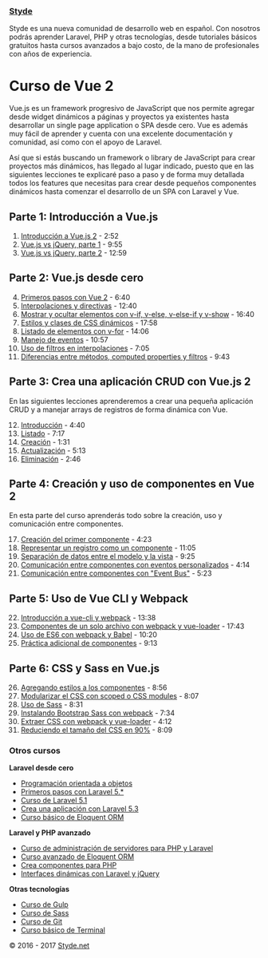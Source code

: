 ### [Styde](https://styde.net/)

Styde es una nueva comunidad de desarrollo web en español. Con nosotros podrás aprender Laravel, PHP y otras tecnologías, desde tutoriales básicos gratuitos hasta cursos avanzados a bajo costo, de la mano de profesionales con años de experiencia.

# Curso de Vue 2
Vue.js es un framework progresivo de JavaScript que nos permite agregar desde widget dinámicos a páginas y proyectos ya existentes hasta desarrollar un single page application o SPA desde cero. Vue es además muy fácil de aprender y cuenta con una excelente documentación y comunidad, así como con el apoyo de Laravel.

Así que si estás buscando un framework o library de JavaScript para crear proyectos más dinámicos, has llegado al lugar indicado, puesto que en las siguientes lecciones te explicaré paso a paso y de forma muy detallada todos los features que necesitas para crear desde pequeños componentes dinámicos hasta comenzar el desarrollo de un SPA con Laravel y Vue.

## Parte 1: Introducción a Vue.js

1. [Introducción a Vue.js 2](https://styde.net/introduccion-a-vue-js-2/) - 2:52
2. [Vue.js vs jQuery, parte 1](https://styde.net/vue-js-vs-jquery-1/) - 9:55
3. [Vue.js vs jQuery, parte 2](https://styde.net/vue-js-vs-jquery-2/) - 12:59

## Parte 2: Vue.js desde cero

4. [Primeros pasos con Vue 2](https://styde.net/primeros-pasos-con-vue-2/) - 6:40
5. [Interpolaciones y directivas](https://styde.net/interpolaciones-y-directivas-en-vue-2/) - 12:40
6. [Mostrar y ocultar elementos con v-if, v-else, v-else-if y v-show](https://styde.net/mostrar-y-ocultar-elementos-usando-v-if-y-v-show-con-vue-js-2/) - 16:40
7. [Estilos y clases de CSS dinámicos](https://styde.net/estilos-y-clases-de-css-dinamicas-con-la-directiva-v-bind-en-vue-2/) - 17:58
8. [Listado de elementos con v-for](https://styde.net/listado-de-elementos-con-v-for-en-vue-2/) - 14:06
9. [Manejo de eventos](https://styde.net/manejo-de-eventos-en-vue-js-2/) - 10:57
10. [Uso de filtros en interpolaciones](https://styde.net/uso-de-filtros-en-interpolaciones-de-texto-en-vue-js-2/) - 7:05
11. [Diferencias entre métodos, computed properties y filtros](https://styde.net/diferencias-entre-metodos-computed-properties-y-filtros-en-vue-js-2/) - 9:43

## Parte 3: Crea una aplicación CRUD con Vue.js 2
En las siguientes lecciones aprenderemos a crear una pequeña aplicación CRUD y a manejar arrays de registros de forma dinámica con Vue.

12. [Introducción](https://styde.net/crea-tu-primera-aplicacion-con-vue-js-2/) - 4:40
13. [Listado](https://styde.net/listado-dinamico-con-vue-js-2/) - 7:17
14. [Creación](https://styde.net/creacion-de-registros-a-traves-de-formularios-con-vue-js-2/) - 1:31
15. [Actualización](https://styde.net/actualizacion-de-registros-con-vue-js-2/) - 5:13
16. [Eliminación](https://styde.net/eliminar-registros-de-un-listado-con-vue-js-2/) - 2:46

## Parte 4: Creación y uso de componentes en Vue 2
En esta parte del curso aprenderás todo sobre la creación, uso y comunicación entre componentes.

17. [Creación del primer componente](https://styde.net/creacion-y-uso-de-tu-primer-componente-con-vue-js-2/) - 4:23
18. [Representar un registro como un componente](https://styde.net/representacion-de-un-registro-como-un-componente-en-vue-js-2/) - 11:05
19. [Separación de datos entre el modelo y la vista](https://styde.net/separacion-de-datos-entre-el-modelo-y-la-vista-en-vue-js-2/) - 9:25
20. [Comunicación entre componentes con eventos personalizados](https://styde.net/uso-de-eventos-personalizados-para-comunicar-componentes-en-vue-2/) - 4:14
21. [Comunicación entre componentes con "Event Bus"](https://styde.net/uso-del-event-bus-para-comunicar-componentes-en-vue-js-2/) - 5:23

## Parte 5: Uso de Vue CLI y Webpack

22. [Introducción a vue-cli y webpack](https://styde.net/introduccion-a-vue-cli-y-webpack/) - 13:38
23. [Componentes de un solo archivo con webpack y vue-loader](https://styde.net/componentes-de-un-solo-archivo-en-vue-2-con-webpack-y-vue-loader/) - 17:43
24. [Uso de ES6 con webpack y Babel](https://styde.net/uso-de-es6-en-vue-con-webpack-y-babel/) - 10:20
25. [Práctica adicional de componentes](https://styde.net/como-separar-un-modulo-de-vue-en-componentes-con-webpack-y-vue-loader/) - 9:13

## Parte 6: CSS y Sass en Vue.js

26. [Agregando estilos a los componentes](https://styde.net/agregando-estilos-con-css-en-los-componentes-de-vue/) - 8:56
27. [Modularizar el CSS con scoped o CSS modules](https://styde.net/modularizar-los-estilos-de-los-componentes-de-vue-con-scoped-y-css-modules/) - 8:07
28. [Uso de Sass](https://styde.net/uso-de-sass-en-los-componentes-de-vue-js/) - 8:31
29. [Instalando Bootstrap Sass con webpack](https://styde.net/instalacion-y-uso-de-bootstrap-sass-con-npm-webpack-y-vue-loader/) - 7:34
30. [Extraer CSS con webpack y vue-loader](https://styde.net/extraer-css-con-webpack-y-vue-loader/) - 4:12
31. [Reduciendo el tamaño del CSS en 90%](https://styde.net/reduciendo-el-tamano-del-css-en-un-90-con-purifycss-webpack-y-vue-loader/) - 8:09

### Otros cursos

**Laravel desde cero**
- [Programación orientada a objetos](https://styde.net/curso-de-programacion-orientada-a-objetos-con-php/)
- [Primeros pasos con Laravel 5.*](https://styde.net/curso-primeros-pasos-con-laravel-5/)
- [Curso de Laravel 5.1](https://styde.net/curso-introductorio-laravel-5-1/)
- [Crea una aplicación con Laravel 5.3](https://styde.net/curso-crea-una-aplicacion-con-laravel-5-3/)
- [Curso básico de Eloquent ORM](https://styde.net/curso-basico-de-eloquent-orm-con-laravel-5-1/)

**Laravel y PHP avanzado**
- [Curso de administración de servidores para PHP y Laravel](https://styde.net/curso-configuracion-administracion-de-servidores-php-laravel/)
- [Curso avanzado de Eloquent ORM](https://styde.net/curso-avanzado-de-eloquent-orm/)
- [Crea componentes para PHP](https://styde.net/curso-crea-componentes-para-php-y-laravel/)
- [Interfaces dinámicas con Laravel y jQuery](https://styde.net/curso-de-interfaces-dinamicas-con-laravel-y-jquery/)

**Otras tecnologías**
- [Curso de Gulp](https://styde.net/curso-gulp-y-herramientas-de-automatizacion/)
-	[Curso de Sass](https://styde.net/curso-de-sass/)
- [Curso de Git](https://styde.net/curso-de-git/)
- [Curso básico de Terminal](https://styde.net/curso-basico-de-terminal/)

© 2016 - 2017 [Styde.net](https://styde.net/)
